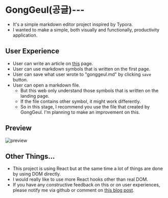 # GongGeul(공글)---
* It's a simple markdown editor project inspired by Typora.
* I wanted to make a simple, both visually and functionally, productivity application.

## User Experience
* User can write an article on [this](https://swimmingkiim.github.io/markdown-editor/) page.
* User can use markdown symbols that is written on the first page.
* User can save what user wrote to "gonggeul.md" by clicking `save` button.
* User can open a markdown file.
  * But this web only understand those symbols that is written on the landing page.
  * If the file contains other symbol, it might work differently.
  * So in this stage, I recommend you use the file that created by GongGeul. I'm planning to make an improvement on this.

## Preview

![preview](https://1.bp.blogspot.com/-IRbu-b4oxBM/X1iu8ld-2oI/AAAAAAAAAHM/GIQYtn-qS54y-cQORxEr7jxcLJwYt2hxwCNcBGAsYHQ/w640-h470/%25EA%25B3%25B5%25EA%25B8%2580-%25ED%2585%258C%25EC%258A%25A4%25ED%258A%25B8.gif) 
## Other Things...
* This project is using React but at the same time a lot of things are done by using DOM directly.
* I would really like to use more React hooks other than real DOM.
* If you have any constructive feedback on this or on user experiences, please notify me via github or comment on [this blog post](https://swimmingkiim.blogspot.com/2020/09/i-made-simple-markdown-editor-with.html).
